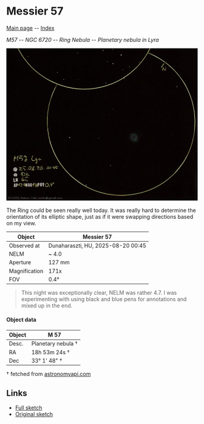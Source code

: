 # Messier 57

[Main page](../index.md) -- [Index](../pages/obj_index.md)

_M57_ -- _NGC 6720_ -- _Ring Nebula_ -- _Planetary nebula in Lyra_  

![Messier 57](../img/m57-20250820.jpg)

The Ring could be seen really well today.
It was really hard to determine the orientation
of its elliptic shape, just as if it were swapping
directions based on my view.

Object | Messier 57
-|-
Observed at | Dunaharaszti, HU, 2025-08-20 00:45
NELM | ~ 4.0
Aperture | 127 mm
Magnification | 171x
FOV | 0.4°


> This night was exceptionally clear, NELM was rather 4.7.
> I was experimenting with using black and blue pens for annotations
> and mixed up in the end.

#### Object data

Object | M 57
-|-
Desc. | Planetary nebula †
RA | 18h 53m 24s †
Dec | 33° 1' 48" †

† fetched from [astronomyapi.com](http://astronomyapi.com)

## Links

- [Full sketch](../img/ngc-6633-m57-20250820.jpg)
- [Original sketch](../scan/20250820105022_001.jpg)
